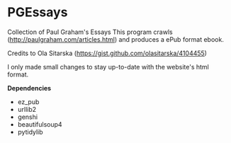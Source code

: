# PGEssays

Collection of Paul Graham's Essays
This program crawls (http://paulgraham.com/articles.html) and produces a ePub format ebook.

Credits to Ola Sitarska (https://gist.github.com/olasitarska/4104455)

I only made small changes to stay up-to-date with the website's html format.

**Dependencies**
- ez_pub
- urllib2
-  genshi
- beautifulsoup4
- pytidylib